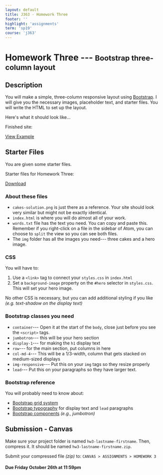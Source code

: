```yaml
---
layout: default
title: J363 - Homework Three
footer: ''
highlight: 'assignments'
term: 'sp19'
course: 'j363'
---
```

# Homework Three --- <small>Bootstrap three-column layout</small>
## Description
You will make a simple, three-column responsive layout using [Bootstrap](http://getbootstrap.com/). I will give you the necessary images, placeholder text, and starter files. You will write the HTML to set up the layout.

Here's what it should look like...
<div class="card-block">
  <p class="card-text lead">Finished site:</p>
  <a href="img/cakes-solution.png" class="btn btn-primary" target="_blank">View Example</a>
</div>

## Starter Files
You are given some starter files.
<div class="card-block">
  <p class="card-text lead">Starter files for Homework Three:</p>
  <a href="start/hw3-start.zip" class="btn btn-primary" target="_blank">Download</a>
</div>

### About these files
 * `cakes-solution.png` is just there as a reference. Your site should look very similar but might not be exactly identical.
 * `index.html` is where you will do almost all of your work.
 * `words.txt` file has the text you need. You can copy and paste this. Remember if you right-click on a file in the sidebar of Atom, you can choose to `split` the view so you can see both files.
 * The `img` folder has all the images you need--- three cakes and a hero image.

### CSS
You will have to:

1. Use a `<link>` tag to connect your `styles.css` in `index.html`
2. Set a `background-image` property on the `#hero` selector in `styles.css`. This will set your hero image.

No other CSS is necessary, but you can add additional styling if you like _(e.g. text-shadow on the display text)_

### Bootstrap classes you need
 * `container`--- Open it at the start of the `body`, close just before you see the `<script>` tags.
 * `jumbotron`--- this will be your hero section
 * `display-1`--- for making the `h1` display text
 * `row`--- for the main section, put columns in here
 * `col-md-4`--- This will be a 1/3-width, column that gets stacked on medium-sized displays
 * `img-responsive`--- Put this on your `img` tags so they resize properly
 * `lead`--- Put this on your paragraphs so they have larger text.

### Bootstrap reference
You will probably need to know about:

 * [Bootstrap grid system](http://getbootstrap.com/docs/4.1/layout/grid/)
 * [Bootstrap typography](https://getbootstrap.com/docs/4.1/content/typography/) for display text and `lead` paragraphs
 * [Bootstrap components](https://getbootstrap.com/docs/4.1/components/alerts/) _(e.g., jumbotron)_

## Submission - Canvas
Make sure your project folder is named `hw3-lastname-firstname`. Then, compress it. It should be named `hw3-lastname-firstname.zip`.

Submit your compressed file _(zip)_ to: `CANVAS > ASSIGNMENTS > HOMEWORK 3`

#### **Due Friday October 26th at 11:59pm**